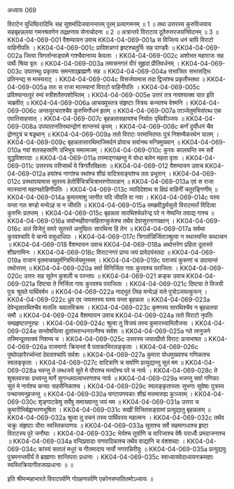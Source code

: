 अध्यायः 069

विराटेन युधिष्ठिरादिभिः सह सुशर्मादिजयानन्तरम् पुरम् प्रत्यागमनम् ॥ 1 ॥ तथा उत्तरस्य कुरुविजयाय सहबृहन्नलया गमनश्रवणेन तद्रक्षणाय सेनाचोदना ॥ 2 ॥ अत्रान्तरे विराटाय दूतैरुत्तरजयनिवेदनम् ॥ 3 ॥
KK04-04-069-001	वैशम्पायन उवाच 
KK04-04-069-001a	स विजित्य धनं चापि विराटो वाहिनीपतिः ।
KK04-04-069-001c	प्राविशन्नगरं हृष्टश्चतुर्भिः सह पाण्डवैः ॥
KK04-04-069-002a	जित्वा त्रिगर्तान्सङ्ग्रामे गाश्चैवानाय्य केवलाः ।
KK04-04-069-002c	अशोभत महाराजः सह पार्थैः श्रिया वृतः ॥
KK04-04-069-003a	तमासनगतं वीरं सुहृदां प्रीतिवर्धनम् ।
KK04-04-069-003c	उपतस्थुः प्रकृतयः समन्ताद्ब्राह्मणैः सह ॥
KK04-04-069-004a	सभाजितः सभासद्भिः प्रतिनन्द्य स मत्स्यराट् ।
KK04-04-069-004c	विसर्जयामास तदा द्विजांश्च प्रकृतीस्तथा ॥
KK04-04-069-005a	ततः स राजा मात्स्यानां विराटो वाहिनीपतिः ।
KK04-04-069-005c	प्रविश्यान्तःपुरं रम्यं स्त्रीशतैरुपशोभितम् ।
KK04-04-069-005e	उत्तरं तत्र नापश्यत्क्व यात इति चाब्रवीत् ॥
KK04-04-069-006a	आचख्युस्तत्र संहृष्टाः स्त्रियः कन्याश्च वेश्मनि ।
KK04-04-069-006c	अन्तःपुरचराश्चैव कुरुभिर्गोधनं हृतम् ॥
KK04-04-069-007a	ताञ्जेतुमभिसंरब्ध एक एवातिसाहसात् ।
KK04-04-069-007c	बृहन्नलासहायश्च निर्यातः पृथिवीञ्जयः ॥
KK04-04-069-008a	उपयातानतिरथान्द्रोणं शान्तनवं कृपम् ।
KK04-04-069-008c	कर्णं दुर्योधनं चैव द्रोणपुत्रं च षड्रथान् ॥
KK04-04-069-009a	ततो विराटः परमाभितप्तः पुत्रं निशम्यैकरथेन यातम् ।
KK04-04-069-009c	बृहन्नलासारथिमाजिमर्दनं प्रोवाच सर्वानथ मन्त्रिमुख्यान् ॥
KK04-04-069-010a	गवां शतसहस्राणि उभिभूय ममात्मजम् ।
KK04-04-069-010c	कुरवः कालयन्ति स्म सर्वे युद्धविशारदाः ॥
KK04-04-069-011a	तस्माद्गच्छन्तु मे योधा बलेन महता वृताः ।
KK04-04-069-011c	उत्तरस्य परीप्सार्थं ये त्रिगर्तैरविक्षताः ॥
KK04-04-069-012	वैशम्पायन उवाच 
KK04-04-069-012a	हयांश्च नागांश्च रथांश्च शीघ्रं वादित्रसङ्घांश्च ततः प्रभूतान् ।
KK04-04-069-012c	प्रस्थापयामास सुतस्य हेतोर्विचित्रचित्राभरणोपपन्नान् ॥
KK04-04-069-013a	एवं स राजा मात्स्यानां महानक्षोहिणीपतिः ।
KK04-04-069-013c	व्यादिदेशाथ स क्षिप्रं वाहिनीं चतुरङ्गिणीम् ॥
KK04-04-069-014a	कुमारमाशु जानीत यदि जीवति वा नवा ।
KK04-04-069-014c	यस्य यन्ता गतः षण्डो मन्येऽहं स न जीवति ॥
KK04-04-069-015a	तमब्रवीद्धर्मसुतो विराटमार्तं विदित्वा कुरुभिः प्रतप्तम् ।
KK04-04-069-015c	बृहन्नला सारथिश्चेन्नरेन्द्र परे न नेष्यन्ति तवाद्य गाश्च ॥
KK04-04-069-016a	सर्वान्महीपान्सहितान्कुरूंश्च तथैव देवासुरनागयक्षान् ।
KK04-04-069-016c	अलं विजेतुं समरे सुतस्ते अनुष्ठितः सारथिना हि तेन ॥
KK04-04-069-017a	सर्वथा कुरवश्चापि ये चान्ये वसुधाधिपाः ।
KK04-04-069-017c	त्रिगर्तान्निर्जिताञ्श्रुत्वा न स्थास्यन्ति कथञ्चन ॥
KK04-04-069-018	वैशम्पायन उवाच 
KK04-04-069-018a	अथोत्तरेण प्रहिता दूतास्ते शीघ्रगामिनः ।
KK04-04-069-018c	विराटनगरं प्राप्य जयं प्रावेदयंस्तदा ॥
KK04-04-069-019a	राजानं वृतमाचख्युर्मन्त्रिभिर्जयमुत्तमम् ।
KK04-04-069-019c	पराजयं कुरूणां च उपायान्तं तथोत्तरम् ॥
KK04-04-069-020a	सर्वा विनिर्जिता गावः कुरवश्च पराजिताः ।
KK04-04-069-020c	उत्तरः सह सूतेन कुशली च परन्तपः ॥
KK04-04-069-021	कङ्क उवाच 
KK04-04-069-021a	दिष्ट्या ते निर्जिता गावः कुरवश्च पराजिताः ।
KK04-04-069-021c	दिष्ट्या ते विजयी पुत्रः श्रूयते पार्थिवर्षभ ॥
KK04-04-069-022a	नाद्भुतं त्विह मन्येऽहं यत्ते पुत्रोऽजयत्कुरून् ।
KK04-04-069-022c	ध्रुव एव जयस्तस्य यस्य यन्ता बृहन्नला ॥
KK04-04-069-023a	देवेन्द्रसारथिश्चैव मातलिः ख्यातविक्रमः ।
KK04-04-069-023c	कृष्णस्य सारथिश्चैव न बृहन्नलया समौ ॥
KK04-04-069-024	वैशम्पायन उवाच 
KK04-04-069-024a	ततो विराटो नृपतिः सम्प्रहृष्टतनूरुहः ।
KK04-04-069-024c	श्रुत्वा तु विजयं तस्य कुमारस्यामितौजसः ।
KK04-04-069-024e	सन्तोषयित्वा दूतांस्तान्धनरत्नैश्च सर्वशः ॥
KK04-04-069-025a	गते त्वनुजने तस्मिन्दूतवाक्यं निशम्य च ।
KK04-04-069-025c	उत्तरस्य जयात्प्रीतो विराटः प्रत्यभाषत ॥
KK04-04-069-026a	राजमार्गाः क्रियन्तां वै पताकाभिरलङ्कृताः ।
KK04-04-069-026c	पुष्पोपहारैरर्च्यन्तां देवताश्चापि सर्वशः ॥
KK04-04-069-027a	कुमारा योधमुख्याश्च गणिकाश्च स्वलङ्कृताः ।
KK04-04-069-027c	वादित्राणि च सर्वाणि प्रत्युद्यान्तु सुतं मम ॥
KK04-04-069-028a	भवन्तु ते लब्धजये सुते मे पौराश्च मर्त्याश्च परे च नार्यः ।
KK04-04-069-028c	ते शुक्लवस्त्राः प्रभवन्तु मार्गे सुगन्धमाल्याभरणाश्च नार्यः ॥
KK04-04-069-029a	भजन्तु सर्वा गणिकाः सुतं मे नार्यश्च कन्याः सहसैनिकाश्च ।
KK04-04-069-029c	स्वलङ्कृतास्ताः सुभगाः सुवेषाः पुत्रस्य पन्थानमनुव्रजन्तु ॥
KK04-04-069-030a	घण्टापणवकाः शीघ्रं मत्तमारुह्य कुञ्जरम् ।
KK04-04-069-030c	शृङ्गाटकेषु सर्वेषु समाख्यान्तु जयं मम ॥
KK04-04-069-031a	उत्तरा च कुमारीभिर्बह्वाभरणभूषिता ।
KK04-04-069-031c	सखीं विजितसङ्ग्रामां प्रत्युद्यातु बृहन्नलाम् ॥
KK04-04-069-032a	श्रुत्वा तु वचनं तस्य पार्थिवस्य महात्मनः ।
KK04-04-069-032c	तथैव चक्रुः संहृष्टाः पौराः स्वस्तिकपाणयः ॥
KK04-04-069-033a	सूताश्च सर्वे सहमागधाश्च हृष्टा विराटस्य पुरे जनौघाः ।
KK04-04-069-033c	भेर्यश्च तूर्याणि च वारिजाश्च वेषैः परार्ध्यैः प्रमदाजनाश्च ॥
KK04-04-069-034a	वन्दिप्रवादाः पणवादिकाश्च तथैव वाद्यानि च वंशशब्दाः ।
KK04-04-069-034c	कांस्यं सतालं मधुरं च गीतमादाय नार्यो नगरान्निरीयुः ॥
KK04-04-069-035a	प्रत्युद्ययुः पुत्रमनन्तवीर्यं ते ब्राह्मणाः शान्तिपराः प्रधानाः ।
KK04-04-069-035c	स्वाध्यायवेदाध्ययनक्रमज्ञाः स्वस्तिक्रियागीतजपप्रधानाः ॥ ॥

इति श्रीमन्महाभारते विराटपर्वणि गोग्रहणपर्वणि एकोनसप्ततितमोऽध्यायः ॥
